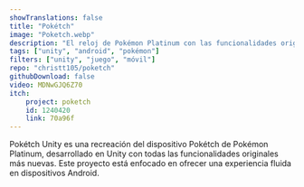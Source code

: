 ```yaml
---
showTranslations: false
title: "Pokétch"
image: "Poketch.webp"
description: "El reloj de Pokémon Platinum con las funcionalidades originales y nuevas para Android"
tags: ["unity", "android", "pokémon"]
filters: ["unity", "juego", "móvil"]
repo: "christt105/poketch"
githubDownload: false
video: MDNwGJQ6Z70
itch:
    project: poketch
    id: 1240420
    link: 70a96f
---
```

Pokétch Unity es una recreación del dispositivo Pokétch de Pokémon Platinum, desarrollado en Unity con todas las funcionalidades originales más nuevas. Este proyecto está enfocado en ofrecer una experiencia fluida en dispositivos Android.
